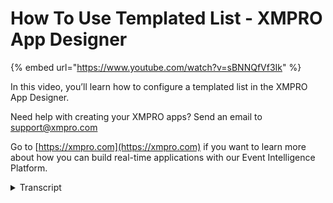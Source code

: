# How To Use Templated List - XMPRO App Designer
{% embed url="https://www.youtube.com/watch?v=sBNNQfVf3Ik" %}

In this video, you’ll learn how to configure a templated list in the XMPRO App Designer.

Need help with creating your XMPRO apps? Send an email to support@xmpro.com

Go to [https://xmpro.com](https://xmpro.com) if you want to learn more about how you can build real-time applications with our Event Intelligence Platform.
<details>
<summary>Transcript</summary>hi and welcome to another training video

from xm pro

today we will be looking at how to use

the templated list component

as a prerequisite you should have

already gone through the video on how to

create and use data sources

if not then i recommend doing that first

the templated list component can be

found in the layout section of the

blocks

to start with you should assign a data

source to the templated list

you do not need to assign any data

bindings on

the templated list itself but you must

bind any items inside the template that

you wish to have the values

so for instance this text item here

i will bind the text to name and these

other ones i'll set a static text

as static text

and this third one i don't want it so

i'm going to just delete it

you can add anything inside of these

templates so

any other controls widgets

anything you would like and they will

show up one per each row

and this is how it looks in the renderer

so for each row we've got the name which

was bound to this text

component and static text as

the text component over here and you can

select each row

as it is list

if you you can also enable search and

assign a

search by expression so this one i will

choose name

and if you enable grouping then it will

create a group

template and the group by expression

will group the items by like values in

this column

you can also allow collapsing and

expand by default so

if i allow collapsing that means that

you can click on the group header

and it will collapse or expand

and if you check expand by default then

they will all be

expanded and if you don't then they will

all be collapsed

to start with you also need to bind any

items

in the header so this text i'm going to

bind it

to group you can't select any other item

except for

the group by expression

so if i save this and then launch

we've got some groups here consultants

and developers

and we also have the search

so that's in developer david

some other properties you can add to

this is

visible disabled tooltip

which are self-explanatory tulip tooltip

is when you hover

and you can also add you can also check

select multiple which will allow you to

select multiple rows there's also the

action so you can navigate to specific

pages or urls

and you can also update data sources

if you want more information on this you

can go to the specific videos

on pages and navigation

and updating data sources

so now if i hover over you can see

there's the hovered over text

and there's now a checkbox so we can

select multiple items here

this has been how to use the templated

list component
</details>